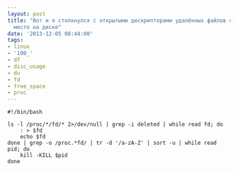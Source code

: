 ```yaml
---
layout: post
title: "Вот и я столкнулся с открытыми дескрипторами удалённых файлов съевшими всё
  место на диске"
date: '2013-12-05 08:44:00'
tags:
- linux
- '100_'
- df
- disc_usage
- du
- fd
- free_space
- proc
---
```


	#!/bin/bash

    ls -l /proc/*/fd/* 2>/dev/null | grep -i deleted | while read fd; do
    	: > $fd
    	echo $fd
    done | grep -o /proc.*fd/ | tr -d '/a-zA-Z' | sort -u | while read pid; do
    	kill -KILL $pid
    done